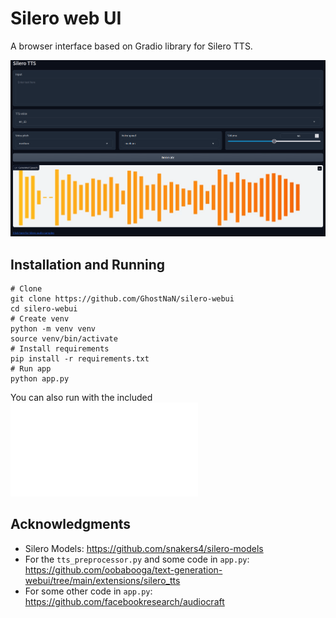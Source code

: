 # Silero web UI
A browser interface based on Gradio library for  Silero TTS.

![Preview](preview.png)

## Installation and Running

```
# Clone
git clone https://github.com/GhostNaN/silero-webui
cd silero-webui
# Create venv
python -m venv venv
source venv/bin/activate
# Install requirements
pip install -r requirements.txt
# Run app
python app.py
```
You can also run with the included ![shell script](run.sh)

## Acknowledgments
- Silero Models: https://github.com/snakers4/silero-models
- For the ```tts_preprocessor.py``` and some code in ```app.py```: https://github.com/oobabooga/text-generation-webui/tree/main/extensions/silero_tts
- For some other code in ```app.py```: https://github.com/facebookresearch/audiocraft
